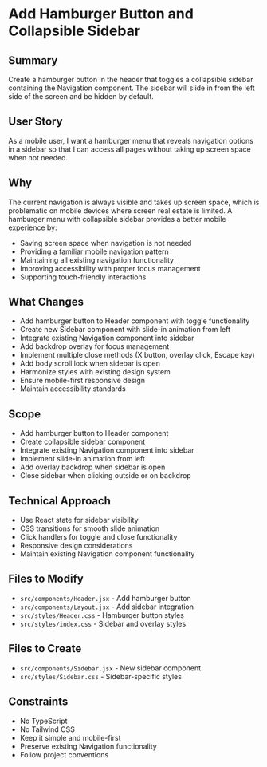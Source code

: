 # Add Hamburger Button and Collapsible Sidebar

## Summary
Create a hamburger button in the header that toggles a collapsible sidebar containing the Navigation component. The sidebar will slide in from the left side of the screen and be hidden by default.

## User Story
As a mobile user, I want a hamburger menu that reveals navigation options in a sidebar so that I can access all pages without taking up screen space when not needed.

## Why
The current navigation is always visible and takes up screen space, which is problematic on mobile devices where screen real estate is limited. A hamburger menu with collapsible sidebar provides a better mobile experience by:
- Saving screen space when navigation is not needed
- Providing a familiar mobile navigation pattern
- Maintaining all existing navigation functionality
- Improving accessibility with proper focus management
- Supporting touch-friendly interactions

## What Changes
- Add hamburger button to Header component with toggle functionality
- Create new Sidebar component with slide-in animation from left
- Integrate existing Navigation component into sidebar
- Add backdrop overlay for focus management
- Implement multiple close methods (X button, overlay click, Escape key)
- Add body scroll lock when sidebar is open
- Harmonize styles with existing design system
- Ensure mobile-first responsive design
- Maintain accessibility standards

## Scope
- Add hamburger button to Header component
- Create collapsible sidebar component
- Integrate existing Navigation component into sidebar
- Implement slide-in animation from left
- Add overlay backdrop when sidebar is open
- Close sidebar when clicking outside or on backdrop

## Technical Approach
- Use React state for sidebar visibility
- CSS transitions for smooth slide animation
- Click handlers for toggle and close functionality
- Responsive design considerations
- Maintain existing Navigation component functionality

## Files to Modify
- `src/components/Header.jsx` - Add hamburger button
- `src/components/Layout.jsx` - Add sidebar integration
- `src/styles/Header.css` - Hamburger button styles
- `src/styles/index.css` - Sidebar and overlay styles

## Files to Create
- `src/components/Sidebar.jsx` - New sidebar component
- `src/styles/Sidebar.css` - Sidebar-specific styles

## Constraints
- No TypeScript
- No Tailwind CSS
- Keep it simple and mobile-first
- Preserve existing Navigation functionality
- Follow project conventions